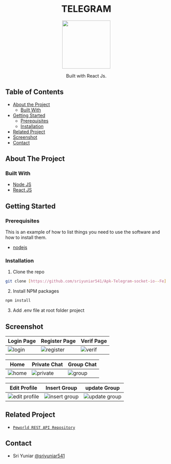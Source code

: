 <h1 align="center">TELEGRAM</h1>

<p align="center">
  <img height="150" src="https://res.cloudinary.com/dxrsjyu6o/image/upload/v1675092680/telegramSs/Group_5856_vav8t6.png"  />
</p>
<p align="center">
  Built with React Js.
</p>

## Table of Contents

- [About the Project](#about-the-project)
  - [Built With](#built-with)
- [Getting Started](#getting-started)
  - [Prerequisites](#prerequisites)
  - [Installation](#installation)
- [Related Project](#related-project)
- [Screenshot](#screenshot)
- [Contact](#contact)

## About The Project

### Built With

- [Node JS](https://nodejs.org/en/docs/)
- [React JS](https://reactjs.org/)

## Getting Started

### Prerequisites

This is an example of how to list things you need to use the software and how to install them.

- [nodejs](https://nodejs.org/en/download/)

### Installation

1. Clone the repo

```bash
git clone [https://github.com/sriyuniar541/Apk-Telegram-socket-io--Fe]
```

2. Install NPM packages

```bash
npm install
```

3. Add .env file at root folder project


## Screenshot

| Login Page                                | Register Page                       | Verif Page                        |
| ----------------------------------------- | -------------------------------------------- | -------------------------------------------- |
| ![login](https://res.cloudinary.com/dxrsjyu6o/image/upload/v1675087412/telegramSs/login-telegram_b3lid4.png) | ![register](https://res.cloudinary.com/dxrsjyu6o/image/upload/v1675087412/telegramSs/registrasi-telegram_sbr8c7.png) | ![verif](https://res.cloudinary.com/dxrsjyu6o/image/upload/v1675087412/telegramSs/otp-telegram_dwaua4.png) |

| Home                                             | Private Chat                       | Group Chat                                            |
| ---------------------------------------------------------- | -------------------------------------------- | ------------------------------------------------- |
| ![home](https://res.cloudinary.com/dxrsjyu6o/image/upload/v1675087413/telegramSs/sidebar-daftar_user-telegram_ebjuo9.png) | ![private](https://res.cloudinary.com/dxrsjyu6o/image/upload/v1675087410/telegramSs/chat-usur-telegram_kvl2qh.png) | ![group](https://res.cloudinary.com/dxrsjyu6o/image/upload/v1675087411/telegramSs/group_chat-telegram_gpphzw.png) |

| Edit Profile                                          |Insert Group                                       | update Group                                              |
| --------------------------------------------------------- | ----------------------------------------------------- | ----------------------------------------------------------- |
| ![edit profile](https://res.cloudinary.com/dxrsjyu6o/image/upload/v1675087411/telegramSs/edit_profile-telegram_si0tp1.png) | ![insert group](https://res.cloudinary.com/dxrsjyu6o/image/upload/v1675087411/telegramSs/inser_group-telegram_mdopp6.png) | ![update group](https://res.cloudinary.com/dxrsjyu6o/image/upload/v1675087416/telegramSs/update_group-telegram_h0c04k.png) |


## Related Project

- [`Peworld REST API Repository`](https://github.com/sriyuniar541/Apk-Telegram-socket-io-Be)

## Contact
  - Sri Yuniar [@sriyuniar541](https://github.com/sriyuniar541)
